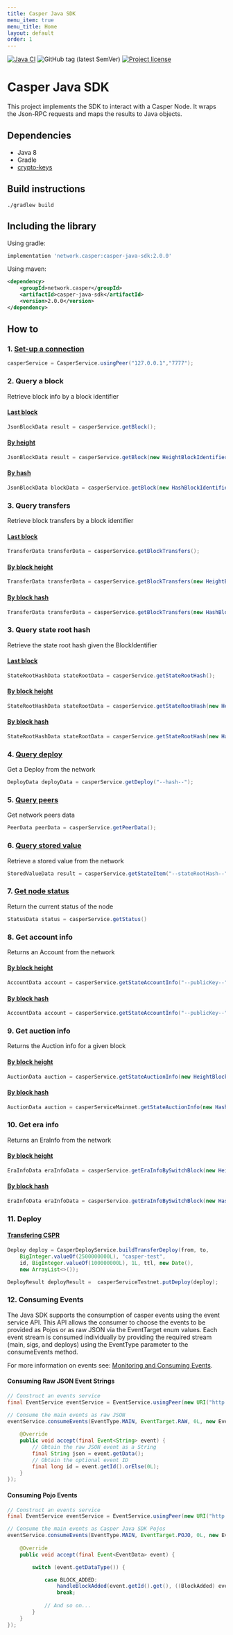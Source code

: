 ```yaml
---
title: Casper Java SDK
menu_item: true
menu_title: Home
layout: default
order: 1
---
```

[![Java CI](https://github.com/casper-network/casper-java-sdk/actions/workflows/gradle.yml/badge.svg)](https://github.com/casper-network/casper-java-sdk/actions/workflows/gradle.yml)
![GitHub tag (latest SemVer)](https://img.shields.io/github/v/tag/casper-network/casper-java-sdk?sort=semver)
[![Project license](https://img.shields.io/badge/license-Apache%202-blue)](https://www.apache.org/licenses/LICENSE-2.0.txt)

# Casper Java SDK
 
This project implements the SDK to interact with a Casper Node. It wraps the Json-RPC requests and maps the results to Java objects. 

## Dependencies
- Java 8 
- Gradle
- [crypto-keys](https://github.com/crypto-keys)

## Build instructions
```
./gradlew build
```

## Including the library

Using gradle:

```gradle
implementation 'network.casper:casper-java-sdk:2.0.0'
```

Using maven:

``` xml
<dependency>
    <groupId>network.casper</groupId>
    <artifactId>casper-java-sdk</artifactId>
    <version>2.0.0</version>
</dependency>
```

## How to

### 1. [Set-up a connection](https://github.com/casper-network/casper-java-sdk/blob/main/src/test/java/com/casper/sdk/service/AbstractJsonRpcTests.java#L23-L39)

```Java
casperService = CasperService.usingPeer("127.0.0.1","7777");
```

### 2. Query a block
Retrieve block info by a block identifier

#### [Last block](https://github.com/casper-network/casper-java-sdk/blob/main/src/test/java/com/casper/sdk/service/CasperServiceTests.java#L119)
```Java
JsonBlockData result = casperService.getBlock();
```
#### [By height](https://github.com/casper-network/casper-java-sdk/blob/main/src/test/java/com/casper/sdk/service/CasperServiceTests.java#L138-L139)
```Java
JsonBlockData result = casperService.getBlock(new HeightBlockIdentifier(1234));
```
#### [By hash](https://github.com/casper-network/casper-java-sdk/blob/main/src/test/java/com/casper/sdk/service/CasperServiceTests.java#L126-L127)
```Java
JsonBlockData blockData = casperService.getBlock(new HashBlockIdentifier("--hash--"));
```

### 3. Query transfers
Retrieve block transfers by a block identifier

#### [Last block](https://github.com/casper-network/casper-java-sdk/blob/main/src/test/java/com/casper/sdk/service/CasperServiceTests.java#L148)
```Java
TransferData transferData = casperService.getBlockTransfers();
```
#### [By block height](https://github.com/casper-network/casper-java-sdk/blob/main/src/test/java/com/casper/sdk/service/CasperServiceTests.java#L155)
```Java
TransferData transferData = casperService.getBlockTransfers(new HeightBlockIdentifier(1234));
```
#### [By block hash](https://github.com/casper-network/casper-java-sdk/blob/main/src/test/java/com/casper/sdk/service/CasperServiceTests.java#L170-L171)
```Java
TransferData transferData = casperService.getBlockTransfers(new HashBlockIdentifier("--hash--"));
```

### 3. Query state root hash
Retrieve the state root hash given the BlockIdentifier
#### [Last block](https://github.com/casper-network/casper-java-sdk/blob/main/src/test/java/com/casper/sdk/service/CasperServiceTests.java#L186)
```Java
StateRootHashData stateRootData = casperService.getStateRootHash();
```
#### [By block height](https://github.com/casper-network/casper-java-sdk/blob/main/src/test/java/com/casper/sdk/service/CasperServiceTests.java#L193)
```Java
StateRootHashData stateRootData = casperService.getStateRootHash(new HeightBlockIdentifier(1234));
```
#### [By block hash](https://github.com/casper-network/casper-java-sdk/blob/main/src/test/java/com/casper/sdk/service/CasperServiceTests.java#L201-L202)
```Java
StateRootHashData stateRootData = casperService.getStateRootHash(new HashBlockIdentifier("--hash--"));
```

### 4. [Query deploy](https://github.com/casper-network/casper-java-sdk/blob/main/src/test/java/com/casper/sdk/service/CasperServiceTests.java#L225-L226)
Get a Deploy from the network
```Java
DeployData deployData = casperService.getDeploy("--hash--");
```

### 5. [Query peers](https://github.com/casper-network/casper-java-sdk/blob/main/src/test/java/com/casper/sdk/service/CasperServiceTests.java#L111)
Get network peers data
```Java
PeerData peerData = casperService.getPeerData();
```

### 6. [Query stored value](https://github.com/casper-network/casper-java-sdk/blob/main/src/test/java/com/casper/sdk/service/CasperServiceTests.java#L212-L215)
Retrieve a stored value from the network
```Java
StoredValueData result = casperService.getStateItem("--stateRootHash--", "key", Arrays.asList("The path components starting from the key as base"));
```

### 7. [Get node status](https://github.com/casper-network/casper-java-sdk/blob/main/src/test/java/com/casper/sdk/service/CasperServiceTests.java#L242)
Return the current status of the node
```Java
StatusData status = casperService.getStatus()
```

### 8. Get account info
Returns an Account from the network
#### [By block height](https://github.com/casper-network/casper-java-sdk/blob/main/src/test/java/com/casper/sdk/service/CasperServiceTests.java#L280-L282)
```Java
AccountData account = casperService.getStateAccountInfo("--publicKey--", new HeightBlockIdentifier(1234));
```
#### [By block hash](https://github.com/casper-network/casper-java-sdk/blob/main/src/test/java/com/casper/sdk/service/CasperServiceTests.java#L268-L270)
```Java
AccountData account = casperService.getStateAccountInfo("--publicKey--", new HashBlockIdentifier("--hash--"));
```

### 9. Get auction info
Returns the Auction info for a given block
#### [By block height](https://github.com/casper-network/casper-java-sdk/blob/main/src/test/java/com/casper/sdk/service/CasperServiceTests.java#L302)
```Java
AuctionData auction = casperService.getStateAuctionInfo(new HeightBlockIdentifier(1234));
```
#### [By block hash](https://github.com/casper-network/casper-java-sdk/blob/main/src/test/java/com/casper/sdk/service/CasperServiceTests.java#L292-L293)
```Java
AuctionData auction = casperServiceMainnet.getStateAuctionInfo(new HashBlockIdentifier("--hash--"));
```

### 10. Get era info
Returns an EraInfo from the network
#### [By block height](https://github.com/casper-network/casper-java-sdk/blob/main/src/test/java/com/casper/sdk/service/CasperServiceTests.java#L311)
```Java
EraInfoData eraInfoData = casperService.getEraInfoBySwitchBlock(new HeightBlockIdentifier(1234));
```
#### [By block hash](https://github.com/casper-network/casper-java-sdk/blob/main/src/test/java/com/casper/sdk/service/CasperServiceTests.java#L325-L326)
```Java
EraInfoData eraInfoData = casperService.getEraInfoBySwitchBlock(new HashBlockIdentifier("--hash--"));
```

### 11. Deploy
#### [Transfering CSPR ](https://github.com/casper-network/casper-java-sdk/blob/main/src/test/java/com/casper/sdk/service/CasperDeployServiceTests.java#L73-L77)

```Java
Deploy deploy = CasperDeployService.buildTransferDeploy(from, to,
    BigInteger.valueOf(2500000000L), "casper-test",
    id, BigInteger.valueOf(100000000L), 1L, ttl, new Date(),
    new ArrayList<>());

DeployResult deployResult =  casperServiceTestnet.putDeploy(deploy);
```

### 12. Consuming Events

The Java SDK supports the consumption of casper events using the event service API. This API allows the consumer to 
choose the events to be provided as Pojos or as raw JSON via the EventTarget enum values. Each event stream is consumed 
individually by providing the required stream (main, sigs, and deploys) using the EventType parameter to the consumeEvents method.

For more information on events see: [Monitoring and Consuming Events](https://docs.casperlabs.io/dapp-dev-guide/building-dapps/monitoring-events/).

#### Consuming Raw JSON Event Strings
```Java
// Construct an events service
final EventService eventService = EventService.usingPeer(new URI("http://localhost:28101"));

// Consume the main events as raw JSON
eventService.consumeEvents(EventType.MAIN, EventTarget.RAW, 0L, new EventConsumer<String>(){
    
    @Override
    public void accept(final Event<String> event) {
        // Obtain the raw JSON event as a String
        final String json = event.getData();
        // Obtain the optional event ID
        final long id = event.getId().orElse(0L);
    }
});
```

#### Consuming Pojo Events

```Java
// Construct an events service
final EventService eventService = EventService.usingPeer(new URI("http://localhost:28101"));

// Consume the main events as Casper Java SDK Pojos
eventService.consumeEvents(EventType.MAIN, EventTarget.POJO, 0L, new EventConsumer<EventData>() {
    
    @Override
    public void accept(final Event<EventData> event) {

        switch (event.getDataType()) {

            case BLOCK_ADDED:
                handleBlockAdded(event.getId().get(), ((BlockAdded) event.getData()));
                break;
                
            // And so on...    
        }
    }
});
```